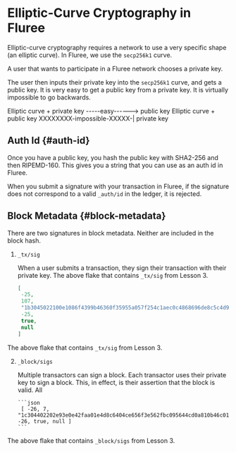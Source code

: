# Elliptic-Curve Cryptography in Fluree

Elliptic-curve cryptography requires a network to use a very specific shape (an elliptic curve). In Fluree, we use the `secp256k1` curve.

A user that wants to participate in a Fluree network chooses a private key.

The user then inputs their private key into the `secp256k1` curve, and gets a public key. It is very easy to get a public key from a private key. It is virtually impossible to go backwards.

Elliptic curve + private key -----easy------> public key
Elliptic curve + public key XXXXXXXX-impossible-XXXXX-| private key

## Auth Id {#auth-id}

Once you have a public key, you hash the public key with SHA2-256 and then RIPEMD-160. This gives you a string that you can use as an auth id in Fluree.

When you submit a signature with your transaction in Fluree, if the signature does not correspond to a valid `_auth/id` in the ledger, it is rejected.

## Block Metadata {#block-metadata}

There are two signatures in block metadata. Neither are included in the block hash.

1. `_tx/sig`

    When a user submits a transaction, they sign their transaction with their private key.
    The above flake that contains `_tx/sig` from Lesson 3.

    ```json
    [
     -25,
     107,
     "1b3045022100e1086f4399b46360f35955a057f254c1aec0c4868696de8c5c4d9b04ff8523ae0220328350a24075c3fa2ea1aaa32be88093378b9b7f7f5825040cbe58d303cf7b3a",
     -25,
     true,
     null
    ]
    ```

The above flake that contains `_tx/sig` from Lesson 3.

2. `_block/sigs`

    Multiple transactors can sign a block. Each transactor uses their private key to sign a block. This, in effect, is their assertion that the block is valid. All

       ```json
        [ -26, 7, "1c304402202e93e0e42faa01e4d8c6404ce656f3e562fbc095644cd0a810b46c0112e0c8280220494083304a0c9164ca2b1ffcdb8cf9a07ad233f6d9090df9b55906483046dd2a", -26, true, null ]
       ```

The above flake that contains `_block/sigs` from Lesson 3.
